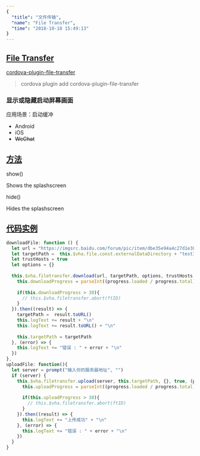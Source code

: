 ```yaml
---
{
  "title": "文件传输",
  "name": "File Transfer",
  "time": "2018-10-18 15:49:13"
}
---
```

<!-- ------------------------------------------- -->
<section id="File-Transfer">

# **[File Transfer](#File-Transfer)**

<p><a class="ui-r-npm" href="https://www.npmjs.com/package/cordova-plugin-file-transfer" target="_blank">cordova-plugin-file-transfer</a></p>

> cordova plugin add cordova-plugin-file-transfer

### 显示或隐藏启动屏幕画面

<p class="_cl-aaaaaa">应用场景：启动缓冲</p>

+ Android
+ iOS
+ ~~WeChat~~

</section>
<!-- ------------------------------------------- -->
<section id="Scenes">

## **[方法](#Methods)**

<p class="ui-r-note _bdc-info">show()</p>

Shows the splashscreen

<p class="ui-r-note _bdc-info">hide()</p>

Hides the splashscreen

</section>
<!-- ------------------------------------------- -->
<section id="code">

## **[代码实例](#code)**

```javascript
downloadFile: function () {
  let url = "https://imgsrc.baidu.com/forum/pic/item/dbe35e94a4c27d1e38a4f72913d5ad6edfc438be.jpg"
  let targetPath =  this.$vha.file.const.externalDataDirectory + "testImage.jpg"
  let trustHosts = true
  let options = {}
  
  this.$vha.filetransfer.download(url, targetPath, options, trustHosts, (progress, ftID) => {
    this.downloadProgress = parseInt((progress.loaded / progress.total) * 100)
    
    if(this.downloadProgress > 30){
      // this.$vha.filetransfer.abort(ftID)
    }
  }).then((result) => {
    targetPath =  result.toURL()
    this.logText += result + "\n"
    this.logText += result.toURL() + "\n"
    
    this.targetPath = targetPath
  }, (error) => {
    this.logText += "错误 : " + error + "\n"
  })
},
uploadFile: function(){
  let server = prompt("输入你的服务器地址", "")
  if (server) {
    this.$vha.filetransfer.upload(server, this.targetPath, {}, true, (progress, ftID) => {
      this.uploadProgress = parseInt((progress.loaded / progress.total) * 100)
    
      if(this.uploadProgress > 30){
        // this.$vha.filetransfer.abort(ftID)
      }
    }).then((result) => {
      this.logText += "上传成功" + "\n"
    }, (error) => {
      this.logText += "错误 : " + error + "\n"
    })
  }
}
```

</section>
<!-- ------------------------------------------- -->